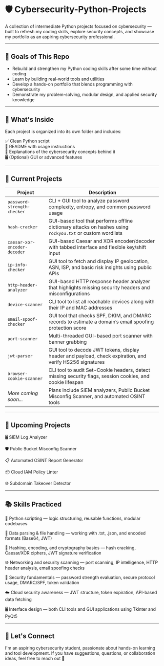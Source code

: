 # 🛡️ Cybersecurity-Python-Projects

A collection of intermediate Python projects focused on cybersecurity — built to refresh my coding skills, explore security concepts, and showcase my portfolio as an aspiring cybersecurity professional.

---

## 🎯 Goals of This Repo

- Rebuild and strengthen my Python coding skills after some time without coding
- Learn by building real-world tools and utilities  
- Develop a hands-on portfolio that blends programming with cybersecurity  
- Demonstrate my problem-solving, modular design, and applied security knowledge  

---

## 📂 What's Inside

Each project is organized into its own folder and includes:

✅ Clean Python script  
📘 README with usage instructions  
🧠 Explanations of the cybersecurity concepts behind it  
🖥️ (Optional) GUI or advanced features  

---

## 🧰 Current Projects

| Project                      | Description                                                                                               |
| ---------------------------- | --------------------------------------------------------------------------------------------------------- |
| `password-strength-checker`  | CLI + GUI tool to analyze password complexity, entropy, and common password usage                         |
| `hash-cracker`               | GUI-based tool that performs offline dictionary attacks on hashes using `rockyou.txt` or custom wordlists |
| `caesar-xor-encoder-decoder` | GUI-based Caesar and XOR encoder/decoder with tabbed interface and flexible key/shift input               |
| `ip-info-checker`            | GUI tool to fetch and display IP geolocation, ASN, ISP, and basic risk insights using public APIs         |
| `http-header-analyzer`       | GUI-based HTTP response header analyzer that highlights missing security headers and misconfigurations    |
| `device-scanner`             | CLI tool to list all reachable devices along with their IP and MAC addresses                              |
| `email-spoof-checker`        | GUI tool that checks SPF, DKIM, and DMARC records to estimate a domain’s email spoofing protection score  |
| `port-scanner`               | Multi-threaded GUI-based port scanner with banner grabbing                                                |
| `jwt-parser`                 | GUI tool to decode JWT tokens, display header and payload, check expiration, and verify HS256 signatures  |
| `browser-cookie-scanner`     | CLI tool to audit Set-Cookie headers, detect missing security flags, session cookies, and cookie lifespan |
| *More coming soon...*        | Plans include SIEM analyzers, Public Bucket Misconfig Scanner, and automated OSINT tools                  |


---

## 🧭 Upcoming Projects

🖥️ SIEM Log Analyzer

🛡️ Public Bucket Misconfig Scanner

📋 Automated OSINT Report Generator

📦 Cloud IAM Policy Linter

🌐 Subdomain Takeover Detector

---

## 📚 Skills Practiced

🐍 Python scripting — logic structuring, reusable functions, modular codebases

📁 Data parsing & file handling — working with .txt, .json, and encoded formats (Base64, JWT)

🔐 Hashing, encoding, and cryptography basics — hash cracking, Caesar/XOR ciphers, JWT signature verification

🌐 Networking and security scanning — port scanning, IP intelligence, HTTP header analysis, email spoofing checks

🧠 Security fundamentals — password strength evaluation, secure protocol usage, DMARC/SPF, token validation

☁️ Cloud security awareness — JWT structure, token expiration, API-based data fetching

🖥️ Interface design — both CLI tools and GUI applications using Tkinter and PyQt5

---

## 🚀 Let's Connect

I'm an aspiring cybersecurity student, passionate about hands-on learning and tool development. If you have suggestions, questions, or collaboration ideas, feel free to reach out 🤙

